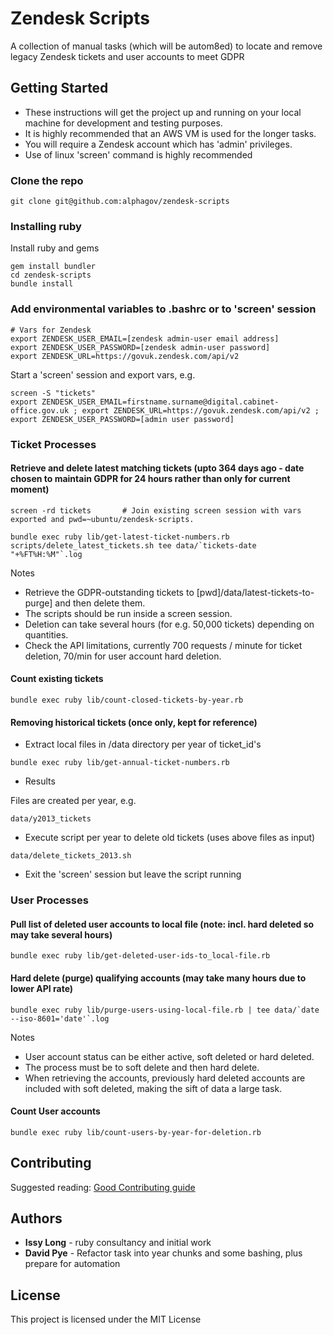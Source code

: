 # Zendesk Scripts

A collection of manual tasks (which will be autom8ed) to locate and remove legacy Zendesk tickets and user accounts to meet GDPR

## Getting Started

* These instructions will get the project up and running on your local machine for development and testing purposes.
* It is highly recommended that an AWS VM is used for the longer tasks.
* You will require a Zendesk account which has 'admin' privileges.
* Use of linux 'screen' command is highly recommended

### Clone the repo

```
git clone git@github.com:alphagov/zendesk-scripts
```


### Installing ruby

Install ruby and gems
```
gem install bundler
cd zendesk-scripts
bundle install
```


### Add environmental variables to .bashrc or to 'screen' session

```
# Vars for Zendesk
export ZENDESK_USER_EMAIL=[zendesk admin-user email address]
export ZENDESK_USER_PASSWORD=[zendesk admin-user password]
export ZENDESK_URL=https://govuk.zendesk.com/api/v2
```

Start a 'screen' session and export vars, e.g.

```
screen -S "tickets"
export ZENDESK_USER_EMAIL=firstname.surname@digital.cabinet-office.gov.uk ; export ZENDESK_URL=https://govuk.zendesk.com/api/v2 ; export ZENDESK_USER_PASSWORD=[admin user password]
```


### Ticket Processes

#### Retrieve and delete latest matching tickets (upto 364 days ago - date chosen to maintain GDPR for 24 hours rather than only for current moment)



```
screen -rd tickets       # Join existing screen session with vars exported and pwd=~ubuntu/zendesk-scripts.

bundle exec ruby lib/get-latest-ticket-numbers.rb
scripts/delete_latest_tickets.sh tee data/`tickets-date "+%FT%H:%M"`.log
```

Notes
* Retrieve the GDPR-outstanding tickets to [pwd]/data/latest-tickets-to-purge] and then delete them.
* The scripts should be run inside a screen session.
* Deletion can take several hours (for e.g. 50,000 tickets) depending on quantities.
* Check the API limitations, currently 700 requests / minute for ticket deletion, 70/min for user account hard deletion.



#### Count existing tickets


```
bundle exec ruby lib/count-closed-tickets-by-year.rb
```


#### Removing historical tickets (once only, kept for reference)

* Extract local files in /data directory per year of ticket_id's

```
bundle exec ruby lib/get-annual-ticket-numbers.rb
```

* Results

Files are created per year, e.g.

```data/y2013_tickets```


* Execute script per year to delete old tickets (uses above files as input)

```
data/delete_tickets_2013.sh
```

* Exit the 'screen' session but leave the script running



### User Processes


#### Pull list of deleted user accounts to local file (note: incl. hard deleted so may take several hours)


```
bundle exec ruby lib/get-deleted-user-ids-to_local-file.rb

```

#### Hard delete (purge) qualifying accounts (may take many hours due to lower API rate)


```
bundle exec ruby lib/purge-users-using-local-file.rb | tee data/`date --iso-8601='date'`.log
```


Notes
* User account status can be either active, soft deleted or hard deleted.
* The process must be to soft delete and then hard delete.
* When retrieving the accounts, previously hard deleted accounts are included with soft deleted, making the sift of data a large task.


#### Count User accounts

```
bundle exec ruby lib/count-users-by-year-for-deletion.rb
```


## Contributing

Suggested reading: [Good Contributing guide](https://gist.github.com/PurpleBooth/b24679402957c63ec426)



## Authors

* **Issy Long** - ruby consultancy and initial work
* **David Pye** - Refactor task into year chunks and some bashing, plus prepare for automation


## License

This project is licensed under the MIT License

